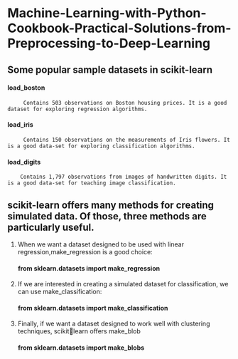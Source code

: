 # Machine-Learning-with-Python-Cookbook-Practical-Solutions-from-Preprocessing-to-Deep-Learning

##  Some popular sample datasets in scikit-learn
   #### load_boston
         Contains 503 observations on Boston housing prices. It is a good dataset for exploring regression algorithms.
   #### load_iris
         Contains 150 observations on the measurements of Iris flowers. It is a good data‐set for exploring classification algorithms.
   #### load_digits
        Contains 1,797 observations from images of handwritten digits. It is a good data‐set for teaching image classification.

## scikit-learn offers many methods for creating simulated data. Of those,  three methods are particularly useful.
 1. When we want a dataset designed to be used with linear regression,make_regression is a good choice:
     #### from sklearn.datasets import make_regression
 2. If we are interested in creating a simulated dataset for classification, we can use make_classification:
     #### from sklearn.datasets import make_classification
 3. Finally, if we want a dataset designed to work well with clustering techniques, scikitlearn offers make_blob
     #### from sklearn.datasets import make_blobs
